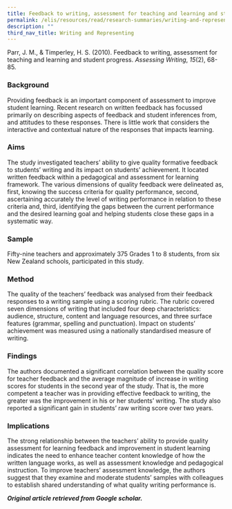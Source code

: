 ```yaml
---
title: Feedback to writing, assessment for teaching and learning and student progress
permalink: /elis/resources/read/research-summaries/writing-and-representing/feedback-to-writing-assessment/
description: ""
third_nav_title: Writing and Representing
---
```

Parr, J. M., & Timperley, H. S. (2010). Feedback to writing, assessment for teaching and learning and student progress. _Assessing Writing_, _15_(2), 68-85.

### Background

Providing feedback is an important component of assessment to improve student learning. Recent research on written feedback has focussed primarily on describing aspects of feedback and student inferences from, and attitudes to these responses. There is little work that considers the interactive and contextual nature of the responses that impacts learning.

### Aims

The study investigated teachers’ ability to give quality formative feedback to students’ writing and its impact on students’ achievement. It located written feedback within a pedagogical and assessment for learning framework. The various dimensions of quality feedback were delineated as, first, knowing the success criteria for quality performance, second, ascertaining accurately the level of writing performance in relation to these criteria and, third, identifying the gaps between the current performance and the desired learning goal and helping students close these gaps in a systematic way.

### Sample

Fifty-nine teachers and approximately 375 Grades 1 to 8 students, from six New Zealand schools, participated in this study. 

### Method

The quality of the teachers’ feedback was analysed from their feedback responses to a writing sample using a scoring rubric. The rubric covered seven dimensions of writing that included four deep characteristics: audience, structure, content and language resources, and three surface features (grammar, spelling and punctuation). Impact on students’ achievement was measured using a nationally standardised measure of writing.

### Findings

The authors documented a significant correlation between the quality score for teacher feedback and the average magnitude of increase in writing scores for students in the second year of the study. That is, the more competent a teacher was in providing effective feedback to writing, the greater was the improvement in his or her students’ writing. The study also reported a significant gain in students’ raw writing score over two years.  

### Implications

The strong relationship between the teachers’ ability to provide quality assessment for learning feedback and improvement in student learning indicates the need to enhance teacher content knowledge of how the written language works, as well as assessment knowledge and pedagogical instruction. To improve teachers’ assessment knowledge, the authors suggest that they examine and moderate students’ samples with colleagues to establish shared understanding of what quality writing performance is.

_**Original article retrieved from Google scholar.**_  
